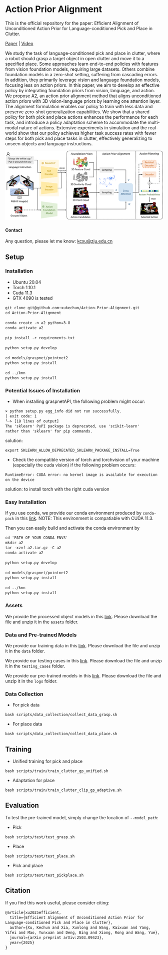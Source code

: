 # Action Prior Alignment
This is the official repository for the paper: Efficient Alignment of Unconditioned Action Prior for Language-conditioned Pick and Place in Clutter.

[Paper](https://arxiv.org/abs/2503.09423) | [Video](https://www.bilibili.com/video/BV1dPX4YzEzk/?spm_id_from=333.1391.0.0)

We study the task of language-conditioned pick and place in clutter, where a robot should grasp a target object in open clutter and move it to a specified place. Some approaches learn end-to-end policies with features from vision foundation models, requiring large datasets. Others combine foundation models in a zero-shot setting, suffering from cascading errors. In addition, they primarily leverage vision and language foundation models, focusing less on action priors. In this paper, we aim to develop an effective policy by integrating foundation priors from vision, language, and action. We propose A2, an action prior alignment method that aligns unconditioned action priors with 3D vision-language priors by learning one attention layer. The alignment formulation enables our policy to train with less data and preserve zero-shot generalization capabilities. We show that a shared policy for both pick and place actions enhances the performance for each task, and introduce a policy adaptation scheme to accommodate the multi-modal nature of actions. Extensive experiments in simulation and the real-world show that our policy achieves higher task success rates with fewer steps for both pick and place tasks in clutter, effectively generalizing to unseen objects and language instructions.

![system overview](images/system.png)

#### Contact

Any question, please let me know: kcxu@zju.edu.cn

## Setup
###  Installation

- Ubuntu 20.04
- Torch 1.10.1
- Cuda 11.3
- GTX 4090 is tested

```
git clone git@github.com:xukechun/Action-Prior-Alignment.git
cd Action-Prior-Alignment

conda create -n a2 python=3.8
conda activate a2

pip install -r requirements.txt

python setup.py develop

cd models/graspnet/pointnet2
python setup.py install

cd ../knn
python setup.py install
```

###  Potential Issues of Installation
- When installing graspnetAPI, the following problem might occur:
```
× python setup.py egg_info did not run successfully.
│ exit code: 1
╰─> [18 lines of output]
The 'sklearn' PyPI package is deprecated, use 'scikit-learn'
rather than 'sklearn' for pip commands.
```
solution:
```
export SKLEARN_ALLOW_DEPRECATED_SKLEARN_PACKAGE_INSTALL=True
```
- Check the compatible version of torch and torchvision of your machine (especially the cuda vision) if the following problem occurs:
```
RuntimeError: CUDA error: no kernel image is available for execution on the device
```
solution: to install torch with the right cuda version

###  Easy Installation

If you use conda, we provide our conda environment produced by ```conda-pack``` in this [link](https://drive.google.com/file/d/15y6PMeZdyIiSAmMOYTCEabAmZlr94mcQ/view?usp=sharing). NOTE: This environment is compatiable with CUDA 11.3.

Then you can easily build and activate the conda environment by
```
cd 'PATH OF YOUR CONDA ENVS'
mkdir a2
tar -xzvf a2.tar.gz -C a2
conda activate a2

python setup.py develop

cd models/graspnet/pointnet2
python setup.py install

cd ../knn
python setup.py install
```

### Assets
We provide the processed object models in this [link](https://drive.google.com/drive/folders/1WxKDFXJktoqiP0jmkDZrMCcNNBx5u-YM?usp=drive_link). Please download the file and unzip it in the `assets` folder.

### Data and Pre-trained Models
We provide our training data in this [link](). Please download the file and unzip it in the `data` folder. 

We provide our testing cases in this [link](https://drive.google.com/drive/folders/1OuTua-69NEeV7RYIi9nzR1jmdZEugB68?usp=sharing). Please download the file and unzip it in the `testing_cases` folder. 

We provide our pre-trained models in this [link](https://drive.google.com/drive/folders/1uoDGIgkcSi8okcr8qjKOaF57TyRaHRd_?usp=sharing). Please download the file and unzip it in the `logs` folder.

### Data Collection
- For pick data
```
bash scripts/data_collection/collect_data_grasp.sh
```
- For place data
```
bash scripts/data_collection/collect_data_place.sh
```

## Training

- Unified training for pick and place
```
bash scripts/train/train_clutter_gp_unified.sh
```
- Adaptation for place
```
bash scripts/train/train_clutter_clip_gp_adaptive.sh
```


## Evaluation
To test the pre-trained model, simply change the location of `--model_path`:

- Pick
```
bash scripts/test/test_grasp.sh
```
- Place
```
bash scripts/test/test_place.sh
```
- Pick and place
```
bash scripts/test/test_pickplace.sh
```

## Citation

If you find this work useful, please consider citing:

```
@article{xu2025efficient,
  title={Efficient Alignment of Unconditioned Action Prior for Language-conditioned Pick and Place in Clutter},
  author={Xu, Kechun and Xia, Xunlong and Wang, Kaixuan and Yang, Yifei and Mao, Yunxuan and Deng, Bing and Xiong, Rong and Wang, Yue},
  journal={arXiv preprint arXiv:2503.09423},
  year={2025}
}
```
